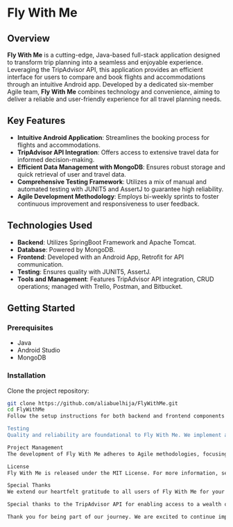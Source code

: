 # Fly With Me

## Overview

**Fly With Me** is a cutting-edge, Java-based full-stack application designed to transform trip planning into a seamless and enjoyable experience. Leveraging the TripAdvisor API, this application provides an efficient interface for users to compare and book flights and accommodations through an intuitive Android app. Developed by a dedicated six-member Agile team, **Fly With Me** combines technology and convenience, aiming to deliver a reliable and user-friendly experience for all travel planning needs.

## Key Features

- **Intuitive Android Application**: Streamlines the booking process for flights and accommodations.
- **TripAdvisor API Integration**: Offers access to extensive travel data for informed decision-making.
- **Efficient Data Management with MongoDB**: Ensures robust storage and quick retrieval of user and travel data.
- **Comprehensive Testing Framework**: Utilizes a mix of manual and automated testing with JUNIT5 and AssertJ to guarantee high reliability.
- **Agile Development Methodology**: Employs bi-weekly sprints to foster continuous improvement and responsiveness to user feedback.

## Technologies Used

- **Backend**: Utilizes SpringBoot Framework and Apache Tomcat.
- **Database**: Powered by MongoDB.
- **Frontend**: Developed with an Android App, Retrofit for API communication.
- **Testing**: Ensures quality with JUNIT5, AssertJ.
- **Tools and Management**: Features TripAdvisor API integration, CRUD operations; managed with Trello, Postman, and Bitbucket.

## Getting Started

### Prerequisites

- Java
- Android Studio
- MongoDB

### Installation

Clone the project repository:

```bash
git clone https://github.com/aliabuelhija/FlyWithMe.git
cd FlyWithMe
Follow the setup instructions for both backend and frontend components provided in the repository's documentation.

Testing
Quality and reliability are foundational to Fly With Me. We implement a comprehensive testing strategy that includes manual and automated testing to ensure the app's functionality and reliability. For detailed instructions on how to run tests, please refer to our testing documentation.

Project Management
The development of Fly With Me adheres to Agile methodologies, focusing on bi-weekly sprints tracked via Trello. This approach allows our team to remain flexible and responsive to both project needs and user feedback.

License
Fly With Me is released under the MIT License. For more information, see the LICENSE file in the repository.

Special Thanks
We extend our heartfelt gratitude to all users of Fly With Me for your support, feedback, and active participation. Your involvement is crucial to the continuous enhancement of our application.

Special thanks to the TripAdvisor API for enabling access to a wealth of travel information, which significantly enriches our application and user experience.

Thank you for being part of our journey. We are excited to continue improving Fly With Me to meet your travel planning needs.
